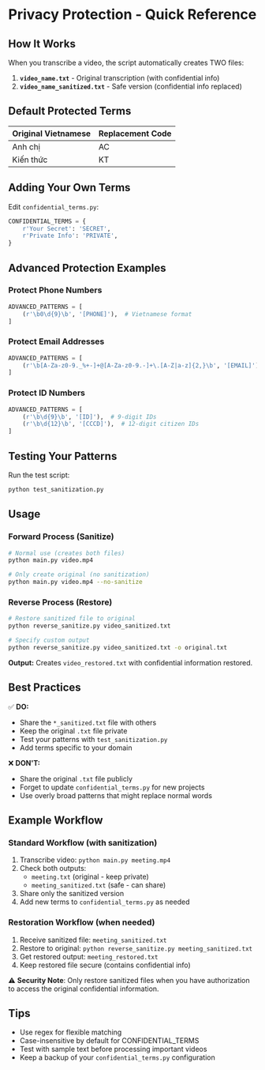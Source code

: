 # Privacy Protection - Quick Reference

## How It Works

When you transcribe a video, the script automatically creates TWO files:

1. **`video_name.txt`** - Original transcription (with confidential info)
2. **`video_name_sanitized.txt`** - Safe version (confidential info replaced)

## Default Protected Terms

| Original Vietnamese | Replacement Code |
|---------------------|------------------|
| Anh chị             | AC               |
| Kiến thức           | KT               |

## Adding Your Own Terms

Edit `confidential_terms.py`:

```python
CONFIDENTIAL_TERMS = {
    r'Your Secret': 'SECRET',
    r'Private Info': 'PRIVATE',
}
```

## Advanced Protection Examples

### Protect Phone Numbers
```python
ADVANCED_PATTERNS = [
    (r'\b0\d{9}\b', '[PHONE]'),  # Vietnamese format
]
```

### Protect Email Addresses
```python
ADVANCED_PATTERNS = [
    (r'\b[A-Za-z0-9._%+-]+@[A-Za-z0-9.-]+\.[A-Z|a-z]{2,}\b', '[EMAIL]'),
]
```

### Protect ID Numbers
```python
ADVANCED_PATTERNS = [
    (r'\b\d{9}\b', '[ID]'),  # 9-digit IDs
    (r'\b\d{12}\b', '[CCCD]'),  # 12-digit citizen IDs
]
```

## Testing Your Patterns

Run the test script:
```bash
python test_sanitization.py
```

## Usage

### Forward Process (Sanitize)
```bash
# Normal use (creates both files)
python main.py video.mp4

# Only create original (no sanitization)
python main.py video.mp4 --no-sanitize
```

### Reverse Process (Restore)
```bash
# Restore sanitized file to original
python reverse_sanitize.py video_sanitized.txt

# Specify custom output
python reverse_sanitize.py video_sanitized.txt -o original.txt
```

**Output:** Creates `video_restored.txt` with confidential information restored.

## Best Practices

✅ **DO:**
- Share the `*_sanitized.txt` file with others
- Keep the original `.txt` file private
- Test your patterns with `test_sanitization.py`
- Add terms specific to your domain

❌ **DON'T:**
- Share the original `.txt` file publicly
- Forget to update `confidential_terms.py` for new projects
- Use overly broad patterns that might replace normal words

## Example Workflow

### Standard Workflow (with sanitization)
1. Transcribe video: `python main.py meeting.mp4`
2. Check both outputs:
   - `meeting.txt` (original - keep private)
   - `meeting_sanitized.txt` (safe - can share)
3. Share only the sanitized version
4. Add new terms to `confidential_terms.py` as needed

### Restoration Workflow (when needed)
1. Receive sanitized file: `meeting_sanitized.txt`
2. Restore to original: `python reverse_sanitize.py meeting_sanitized.txt`
3. Get restored output: `meeting_restored.txt`
4. Keep restored file secure (contains confidential info)

⚠️ **Security Note**: Only restore sanitized files when you have authorization to access the original confidential information.

## Tips

- Use regex for flexible matching
- Case-insensitive by default for CONFIDENTIAL_TERMS
- Test with sample text before processing important videos
- Keep a backup of your `confidential_terms.py` configuration
